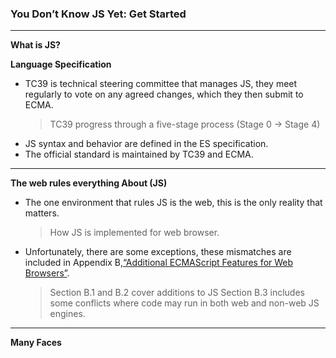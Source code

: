 ### You Don’t Know JS Yet: Get Started 
***

**What is JS?**  

**Language Specification** 
* TC39 is technical steering committee that manages JS, they meet regularly to vote on any agreed changes, which they then submit to ECMA.
   > TC39 progress through a five-stage process (Stage 0 -> Stage 4) 
* JS syntax and behavior are defined in the ES specification.
* The official standard is maintained by TC39 and ECMA.
  
***

**The web rules everything About (JS)**
- The one environment that rules JS is the web, this is the only reality that matters.
  > How JS is implemented for web browser.
- Unfortunately, there are some exceptions, these mismatches are included in Appendix B,[“Additional ECMAScript Features for Web Browsers”](https://www.ecma-international.org/ecma-262/10.0/#sec-additional-ecmascript-features-for-web-browsers).
  > Section B.1 and B.2 cover additions to JS
  > Section B.3 includes some conflicts where code may run in both web and non-web JS engines.

***
**Many Faces**





